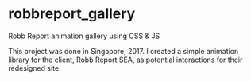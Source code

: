 # robbreport_gallery
Robb Report animation gallery using CSS &amp; JS

This project was done in Singapore, 2017. I created a simple animation library for the client, Robb Report SEA, as potential interactions for their redesigned site.
